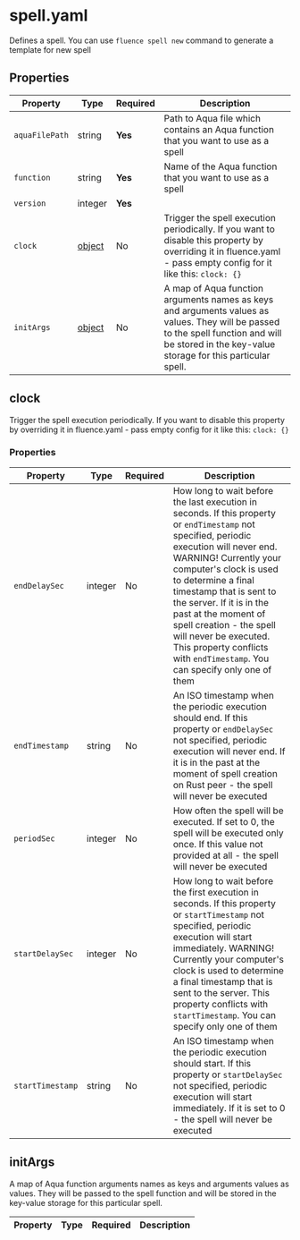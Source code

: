 # spell.yaml

Defines a spell. You can use `fluence spell new` command to generate a template for new spell

## Properties

| Property       | Type                | Required | Description                                                                                                                                                                                     |
|----------------|---------------------|----------|-------------------------------------------------------------------------------------------------------------------------------------------------------------------------------------------------|
| `aquaFilePath` | string              | **Yes**  | Path to Aqua file which contains an Aqua function that you want to use as a spell                                                                                                               |
| `function`     | string              | **Yes**  | Name of the Aqua function that you want to use as a spell                                                                                                                                       |
| `version`      | integer             | **Yes**  |                                                                                                                                                                                                 |
| `clock`        | [object](#clock)    | No       | Trigger the spell execution periodically. If you want to disable this property by overriding it in fluence.yaml - pass empty config for it like this: `clock: {}`                               |
| `initArgs`     | [object](#initargs) | No       | A map of Aqua function arguments names as keys and arguments values as values. They will be passed to the spell function and will be stored in the key-value storage for this particular spell. |

## clock

Trigger the spell execution periodically. If you want to disable this property by overriding it in fluence.yaml - pass empty config for it like this: `clock: {}`

### Properties

| Property         | Type    | Required | Description                                                                                                                                                                                                                                                                                                                                                                                                                    |
|------------------|---------|----------|--------------------------------------------------------------------------------------------------------------------------------------------------------------------------------------------------------------------------------------------------------------------------------------------------------------------------------------------------------------------------------------------------------------------------------|
| `endDelaySec`    | integer | No       | How long to wait before the last execution in seconds. If this property or `endTimestamp` not specified, periodic execution will never end. WARNING! Currently your computer's clock is used to determine a final timestamp that is sent to the server. If it is in the past at the moment of spell creation - the spell will never be executed. This property conflicts with `endTimestamp`. You can specify only one of them |
| `endTimestamp`   | string  | No       | An ISO timestamp when the periodic execution should end. If this property or `endDelaySec` not specified, periodic execution will never end. If it is in the past at the moment of spell creation on Rust peer - the spell will never be executed                                                                                                                                                                              |
| `periodSec`      | integer | No       | How often the spell will be executed. If set to 0, the spell will be executed only once. If this value not provided at all - the spell will never be executed                                                                                                                                                                                                                                                                  |
| `startDelaySec`  | integer | No       | How long to wait before the first execution in seconds. If this property or `startTimestamp` not specified, periodic execution will start immediately. WARNING! Currently your computer's clock is used to determine a final timestamp that is sent to the server. This property conflicts with `startTimestamp`. You can specify only one of them                                                                             |
| `startTimestamp` | string  | No       | An ISO timestamp when the periodic execution should start. If this property or `startDelaySec` not specified, periodic execution will start immediately. If it is set to 0 - the spell will never be executed                                                                                                                                                                                                                  |

## initArgs

A map of Aqua function arguments names as keys and arguments values as values. They will be passed to the spell function and will be stored in the key-value storage for this particular spell.

| Property | Type | Required | Description |
|----------|------|----------|-------------|


